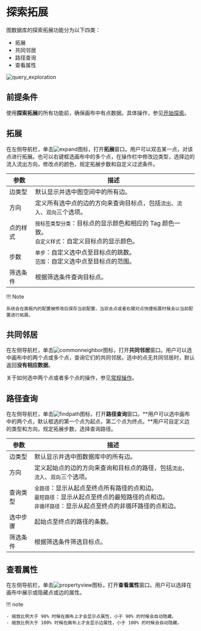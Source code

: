 # 探索拓展

图数据库的探索拓展功能分为以下四类：

- 拓展
- 共同邻居
- 路径查询
- 查看属性

![query_exploration](https://docs-cdn.nebula-graph.com.cn/figures/exploration_query_cn.gif)

## 前提条件

使用**探索拓展**的所有功能前，确保画布中有点数据。具体操作，参见[开始探索](ex-ug-query-exploration.md)。

## 拓展

在左侧导航栏，单击![expand](https://docs-cdn.nebula-graph.com.cn/figures/nav-expand_cn.png)图标，打开**拓展**窗口。用户可以双击某一点，对该点进行拓展。也可以右键框选画布中的多个点，在操作栏中修改边类型，选择边的流入流出方向，修改点的颜色，规定拓展步数和自定义过滤条件。

| 参数     | 描述                                                         |
| -------- | ------------------------------------------------------------ |
| 边类型   | 默认显示并选中图空间中的所有边。                           |
| 方向     | 定义所有选中点的边的方向来查询目标点，包括`流出`、`流入`、`双向`三个选项。 |
| 点的样式 | `按标签类型分类`：目标点的显示颜色和相应的 Tag 颜色一致。<br />`自定义样式`：自定义目标点的显示颜色。 |
| 步数     | `单步`：自定义选中点至目标点的跳数。<br />`范围`：自定义选中点至目标点的范围。 |
| 筛选条件 | 根据筛选条件查询目标点。                                     |

!!! Note

    系统会在面板内的配置被修改后保存当前配置，当双击点或者右键对点快捷拓展时候会以当前配置进行拓展。


## 共同邻居

在左侧导航栏，单击![commonneighbor](https://docs-cdn.nebula-graph.com.cn/figures/nav-commonNeighbor_cn.png)图标，打开**共同邻居**窗口。用户可以选中画布中的两个点或多个点，查询它们的共同邻居。选中的点无共同邻居时，默认返回**没有相应数据**。

关于如何选中两个点或者多个点的操作，参见[常规操作](ex-ug-shortcuts.md)。


## 路径查询

在左侧导航栏，单击![findpath](https://docs-cdn.nebula-graph.com.cn/figures/nav-findPath_cn.png)图标，打开**路径查询**窗口。**用户可以选中画布中的两个点，默认框选的第一个点为起点，第二个点为终点。**用户可自定义边的类型和方向，规定拓展步数，选择查询路径。

| 参数     | 描述                                                         |
| -------- | ------------------------------------------------------------ |
| 边类型   | 默认显示并选中图数据库中的所有边。                           |
| 方向     | 定义起始点的边的方向来查询和目标点的路径，包括`流出`、`流入`、`双向`三个选项。 |
| 查询类型 | `全路径`：显示从起点至终点所有路径的点和边。<br />`最短路径`：显示从起点至终点的最短路径的点和边。<br />`非循环路径`：显示从起点至终点的非循环路径的点和边。 |
| 选中步骤 | 起始点至终点的路径的条数。                                   |
| 筛选条件 | 根据筛选条件筛选目标点。                                     |

## 查看属性

在左侧导航栏，单击![propertyview](https://docs-cdn.nebula-graph.com.cn/figures/nav-propertyView_cn.png)图标，打开**查看属性**窗口。用户可以选择在画布中展示或隐藏点或边的属性。

!!! note

    - 缩放比例大于 90% 时候在画布上才会显示点属性，小于 90% 的时候会自动隐藏。    
    - 缩放比例大于 100% 时候在画布上才会显示边属性，小于 100% 的时候会自动隐藏。
    


